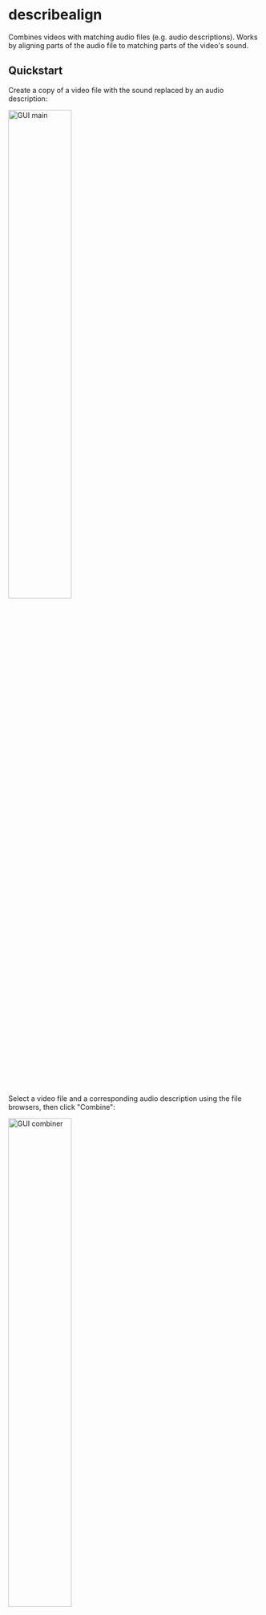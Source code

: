# describealign
Combines videos with matching audio files (e.g. audio descriptions). Works by aligning parts of the audio file to matching parts of the video's sound.


## Quickstart

Create a copy of a video file with the sound replaced by an audio description:

<img src="https://github.com/julbean/describealign/blob/main/readme_media/describealign_gui_main.PNG" alt="GUI main" align="middle" width="50%"/>

Select a video file and a corresponding audio description using the file browsers, then click "Combine":

<img src="https://github.com/julbean/describealign/blob/main/readme_media/describealign_gui_combiner.PNG" alt="GUI combiner" align="middle" width="50%"/>

The combined media is saved in the folder "videos_with_ad" placed in the directory describealign was run in. The directory that combined media files are saved in can be changed in "Settings":

<img src="https://github.com/julbean/describealign/blob/main/readme_media/describealign_gui_settings.PNG" alt="GUI combiner" align="middle" width="50%"/>

Note: media longer than an hour should only be processed on computers with at least 16 GB of RAM.


## Installation

### package method

This script is compatible with Python versions 3.8 and up. Versions before that won't work (it relies on a recent update to Scipy's linprog).

describealign is available with pip:
```bash
pip install describealign
```
Note: You may need to add the folder Python's pip.exe is in to your system path. It might be something like: "C:/Users/User/AppData/Local/Programs/Python/Python310/Scripts" Don't forget to restart command prompt after updating the PATH!

The GUI can then be opened from console/command prompt in any directory with:
```bash
describealign
```
Note: You may need to add the folder Python's compiled scripts (e.g. describealign.exe) are kept in to your system path. It may be a different folder than pip's, like AppData/Roaming instead of AppData/Local.

### script method

Alternatively, the python script (describealign.py) can be downloaded from here and run directly after installing the dependencies manually (requirements.txt):
```bash
pip install -r requirements.txt
python3 describealign.py
```

### binary method

The binary methods don't require installing python or messing about with PATH.

Windows and Mac users can instead download and unzip the [latest release](https://github.com/julbean/describealign/releases/latest), then double click on describealign.exe to open the GUI.

### updating

When new versions are released, the pip package can be updated with:
```bash
pip install describealign --upgrade
```

Note: users with multiple python versions may need to use pip3 rather than pip.


## Testing Installation

The installation can be tested on a clip from the 1929 comedy short [Ask Dad](https://archive.org/details/ask_dad), with the first part of an [audio description](https://archive.org/details/MoviesForTheBlind01-askDad) provided by Valerie H. in her podcast [Movies For the Blind.](https://moviesfortheblind.com/) Download the trimmed versions from the test_media folder in this repository, then select them in the GUI:

<img src="https://github.com/julbean/describealign/blob/main/readme_media/describealign_gui_main_filled.PNG" alt="GUI main filled" align="middle" width="50%"/>

This produces two outputs, a new video file "videos_with_ad/ad_ask_dad_trimmed.mp4" and a plot in alignment_plots:

<img src="https://github.com/julbean/describealign/blob/main/readme_media/ask_dad_trimmed.png" alt="Ask Dad Trimmed Alignment" align="middle" width="50%"/>

The plot shows the audio description was already aligned with the video apart from a fixed offset of 199 seconds, which means Valerie starts describing Ask Dad 199 seconds into the episode. The y-scale is so zoomed in that the sub-second dithering of tokens (used to fine-tune alignment) is visible as blue streaks.

If the full video (22 minutes) and audio description (27 minutes) are used instead, describealign runs in about 90 seconds, using up about 3 GB of RAM, and we get the following plot:

<img src="https://github.com/julbean/describealign/blob/main/readme_media/ask_dad.png" alt="Ask Dad Alignment" align="middle" width="50%"/>

This plot shows a number of small pauses in the audio description starting around 10 minutes in, which add up to a total offset of 30 seconds by the end of the video. The jump discontinuities have been smoothed out by stretching the video. The plot also shows which segments of audio would be replaced if --stretch_audio were used. All of the audio would be replaced except for a segment around the 9 minute mark in which the video's original audio would be kept, as the replacement audio would have been too noticably distorted (i.e. more than 10% stretched).

A text version of each plot is saved alongside each image:

```
Main changes needed to video to align it to audio input:
Start Offset: 199.06 seconds
Median Rate Change: 0.00%
Rate change of    0.0% from  0:00:00.00 to  0:09:08.64 aligning with audio from  0:03:19.06 to  0:12:27.67
Rate change of   11.0% from  0:09:08.64 to  0:10:07.34 aligning with audio from  0:12:27.67 to  0:13:20.56
Rate change of    0.4% from  0:10:07.34 to  0:10:51.53 aligning with audio from  0:13:20.56 to  0:14:04.60
Rate change of    4.7% from  0:10:51.53 to  0:13:48.45 aligning with audio from  0:14:04.60 to  0:16:53.65
Rate change of    0.2% from  0:13:48.45 to  0:14:48.80 aligning with audio from  0:16:53.65 to  0:17:53.89
Rate change of    6.4% from  0:14:48.80 to  0:17:42.84 aligning with audio from  0:17:53.89 to  0:20:37.44
Rate change of    0.4% from  0:17:42.84 to  0:18:52.56 aligning with audio from  0:20:37.44 to  0:21:46.88
Rate change of    4.3% from  0:18:52.56 to  0:20:02.88 aligning with audio from  0:21:46.88 to  0:22:54.31
Rate change of   -0.0% from  0:20:02.88 to  0:20:52.45 aligning with audio from  0:22:54.31 to  0:23:43.91
Rate change of   -2.9% from  0:20:52.45 to  0:21:38.09 aligning with audio from  0:23:43.91 to  0:24:30.92
Rate change of   -0.1% from  0:21:38.09 to  0:22:15.77 aligning with audio from  0:24:30.92 to  0:25:08.63
```


## Advanced Usage

### directories

describealign can be given a directory of videos and a directory of audio files rather than individual files. describealign assumes files from the two directories correspond based on their lexicographic order.

### stretch_audio (audio-to-video alignment)

By default describealign stretches video to fit audio descriptions, but the inverse is also possible: stretching the audio description to fit the video with the "--stretch_audio" argument.

### audio-to-audio

Whereas describealign is designed to align video-to-audio, it can also align an audio file to another audio file.

### boost

When using the --stretch_audio argument, describealign also has a few other experimental capabilities, like boosting the volume of audio descriptions relative to the video's sound with the "--boost x" argument, where x is in decibels. "--boost 3" approximately doubles the audio description volume, while "--boost -3" approximately halves it.

### keep_non_ad

The default behavior of --stretch_audio is to replace all or almost all of a video's audio with the audio description file's audio. But the "--keep_non_ad" argument tells describealign to try to only replace audio when the describer is speaking. This can be useful when the audio description has significantly worse sound quality than the video.

### additional arguments

If an alignment isn't working perfectly, the ambitious user can try adjusting a few parameters with arguments described in "--help" and the GUI's Settings tooltips.

### command line interface

describalign can be run without the GUI by specifying input media as positional arguments:
```bash
describealign video.mp4 audio_desc.mp3
```

### module

describealign can also be used as a python module:
```python
import describealign as dal
dal.combine("ask_dad_trimmed.mp4", "ask_dad_moviesfortheblind_ep_01_trimmed.mp3")
```


## Interesting Use Cases

### dub alignment

describealign is robust enough to align media with completely different dialogue, meaning it can align audio dubbed in a different language to the original video.

### lossless video editing

With default settings (i.e. --stretch_audio set to False), describealign doesn't re-encode either the video or audio streams. It aligns them by modifying the timestamps that video frames are shown at, which means no loss in quality. Basic video editing can be done by deleting or stretching segments of a video's sound in Audacity, then running describealign on the original video and the modified audio with --smoothness set low (e.g. 1). The video will be edited losslessly, but the audio can also be edited losslessly by exporting from Audacity as FLAC, then setting --extension to mkv or another container that supports FLAC.




